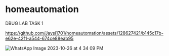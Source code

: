 # homeautomation

DBUG LAB TASK 1


https://github.com/Jaysi1701/homeautomation/assets/128627421/b145c17b-e62e-42f1-a544-674ce88eab95

![WhatsApp Image 2023-10-26 at 4 34 09 PM](https://github.com/Jaysi1701/homeautomation/assets/128627421/44aad685-58f2-417a-a566-651a73f8f1f1)
